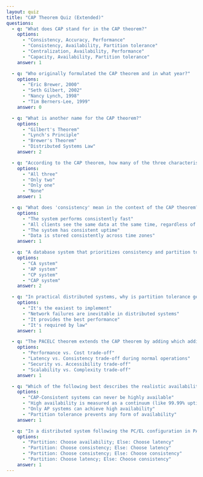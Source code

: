 ```yaml
---
layout: quiz
title: "CAP Theorem Quiz (Extended)"
questions:
  - q: "What does CAP stand for in the CAP theorem?"
    options:
      - "Consistency, Accuracy, Performance"
      - "Consistency, Availability, Partition tolerance"
      - "Centralization, Availability, Performance"
      - "Capacity, Availability, Partition tolerance"
    answer: 1

  - q: "Who originally formulated the CAP theorem and in what year?"
    options:
      - "Eric Brewer, 2000"
      - "Seth Gilbert, 2002"
      - "Nancy Lynch, 1998"
      - "Tim Berners-Lee, 1999"
    answer: 0

  - q: "What is another name for the CAP theorem?"
    options:
      - "Gilbert's Theorem"
      - "Lynch's Principle"
      - "Brewer's Theorem"
      - "Distributed Systems Law"
    answer: 2

  - q: "According to the CAP theorem, how many of the three characteristics can a distributed system deliver simultaneously?"
    options:
      - "All three"
      - "Only two"
      - "Only one"
      - "None"
    answer: 1

  - q: "What does 'consistency' mean in the context of the CAP theorem?"
    options:
      - "The system performs consistently fast"
      - "All clients see the same data at the same time, regardless of which node they connect to"
      - "The system has consistent uptime"
      - "Data is stored consistently across time zones"
    answer: 1

  - q: "A database system that prioritizes consistency and partition tolerance at the expense of availability is classified as:"
    options:
      - "CA system"
      - "AP system"
      - "CP system"
      - "CAP system"
    answer: 2

  - q: "In practical distributed systems, why is partition tolerance generally considered mandatory?"
    options:
      - "It's the easiest to implement"
      - "Network failures are inevitable in distributed systems"
      - "It provides the best performance"
      - "It's required by law"
    answer: 1

  - q: "The PACELC theorem extends the CAP theorem by adding which additional consideration?"
    options:
      - "Performance vs. Cost trade-off"
      - "Latency vs. Consistency trade-off during normal operations"
      - "Security vs. Accessibility trade-off"
      - "Scalability vs. Complexity trade-off"
    answer: 1

  - q: "Which of the following best describes the realistic availability approach mentioned in relation to CAP-Consistent systems?"
    options:
      - "CAP-Consistent systems can never be highly available"
      - "High availability is measured as a continuum (like 99.99% uptime) rather than binary terms"
      - "Only AP systems can achieve high availability"
      - "Partition tolerance prevents any form of availability"
    answer: 1

  - q: "In a distributed system following the PC/EL configuration in PACELC space, what choices are made?"
    options:
      - "Partition: Choose availability; Else: Choose latency"
      - "Partition: Choose consistency; Else: Choose latency"
      - "Partition: Choose consistency; Else: Choose consistency"
      - "Partition: Choose latency; Else: Choose consistency"
    answer: 1
---
```

